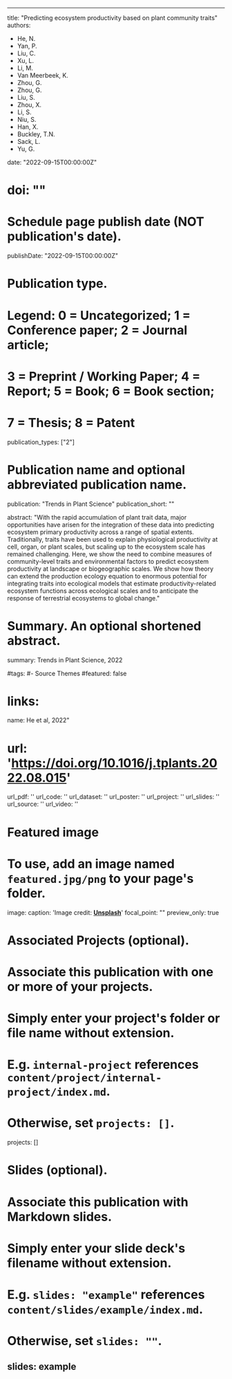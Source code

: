  ---
title: "Predicting ecosystem productivity based on plant community traits"
authors:
- He, N.
- Yan, P.
- Liu, C.
- Xu, L.
- Li, M.
- Van Meerbeek, K.
- Zhou, G.
- Zhou, G.
- Liu, S.
- Zhou, X.
- Li, S. 
- Niu, S.
- Han, X.
- Buckley, T.N.
- Sack, L.
- Yu, G.

date: "2022-09-15T00:00:00Z"
# doi: ""

# Schedule page publish date (NOT publication's date).
publishDate: "2022-09-15T00:00:00Z"

# Publication type.
# Legend: 0 = Uncategorized; 1 = Conference paper; 2 = Journal article;
# 3 = Preprint / Working Paper; 4 = Report; 5 = Book; 6 = Book section;
# 7 = Thesis; 8 = Patent
publication_types: ["2"]

# Publication name and optional abbreviated publication name.
publication: "Trends in Plant Science"
publication_short: ""

abstract: "With the rapid accumulation of plant trait data, major opportunities have arisen for the integration of these data into predicting ecosystem primary productivity across a range of spatial extents. Traditionally, traits have been used to explain physiological productivity at cell, organ, or plant scales, but scaling up to the ecosystem scale has remained challenging. Here, we show the need to combine measures of community-level traits and environmental factors to predict ecosystem productivity at landscape or biogeographic scales. We show how theory can extend the production ecology equation to enormous potential for integrating traits into ecological models that estimate productivity-related ecosystem functions across ecological scales and to anticipate the response of terrestrial ecosystems to global change."
# Summary. An optional shortened abstract.
summary: Trends in Plant Science, 2022

#tags:
#- Source Themes
#featured: false

# links:
name: He et al, 2022"
# url: 'https://doi.org/10.1016/j.tplants.2022.08.015'
url_pdf: ''
url_code: ''
url_dataset: ''
url_poster: ''
url_project: ''
url_slides: ''
url_source: ''
url_video: ''

# Featured image
# To use, add an image named `featured.jpg/png` to your page's folder. 
image:
  caption: 'Image credit: [**Unsplash**](blog.pensoft.net)'
  focal_point: ""
  preview_only: true

# Associated Projects (optional).
#   Associate this publication with one or more of your projects.
#   Simply enter your project's folder or file name without extension.
#   E.g. `internal-project` references `content/project/internal-project/index.md`.
#   Otherwise, set `projects: []`.
projects: []

# Slides (optional).
#   Associate this publication with Markdown slides.
#   Simply enter your slide deck's filename without extension.
#   E.g. `slides: "example"` references `content/slides/example/index.md`.
#   Otherwise, set `slides: ""`.
slides: example
---

